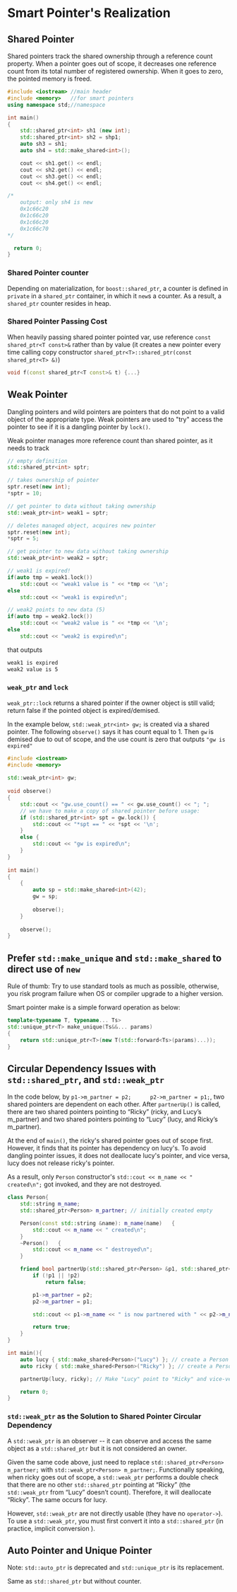 # Smart Pointer's Realization

## Shared Pointer

Shared pointers track the shared ownership through a reference count property. When a pointer goes out of scope, it decreases one reference count from its total number of registered ownership. When it goes to zero, the pointed memory is freed.

```cpp
#include <iostream> //main header
#include <memory>   //for smart pointers
using namespace std;//namespace

int main()
{
    std::shared_ptr<int> sh1 (new int);   
    std::shared_ptr<int> sh2 = shp1;    
    auto sh3 = sh1;                       
    auto sh4 = std::make_shared<int>();

    cout << sh1.get() << endl;
    cout << sh2.get() << endl;
    cout << sh3.get() << endl;
    cout << sh4.get() << endl;

/* 
    output: only sh4 is new
    0x1c66c20
    0x1c66c20
    0x1c66c20
    0x1c66c70
*/

  return 0;  
}
```

### Shared Pointer counter

Depending on materialization, for `boost::shared_ptr`, a counter is defined in `private` in a `shared_ptr` container, in which it `new`s a counter. As a result, a `shared_ptr` counter resides in heap.

### Shared Pointer Passing Cost

When heavily passing shared pointer pointed var, use reference `const shared_ptr<T const>&` rather than by value (it creates a new pointer every time calling copy constructor `shared_ptr<T>::shared_ptr(const shared_ptr<T> &)`)
```cpp
void f(const shared_ptr<T const>& t) {...} 
```

## Weak Pointer

Dangling pointers and wild pointers are pointers that do not point to a valid object of the appropriate type. Weak pointers are used to "try" access the pointer to see if it is a dangling pointer by `lock()`.

Weak pointer manages more reference count than shared pointer, as it needs to track 

```cpp
// empty definition
std::shared_ptr<int> sptr;

// takes ownership of pointer
sptr.reset(new int);
*sptr = 10;

// get pointer to data without taking ownership
std::weak_ptr<int> weak1 = sptr;

// deletes managed object, acquires new pointer
sptr.reset(new int);
*sptr = 5;

// get pointer to new data without taking ownership
std::weak_ptr<int> weak2 = sptr;

// weak1 is expired!
if(auto tmp = weak1.lock())
    std::cout << "weak1 value is " << *tmp << '\n';
else
    std::cout << "weak1 is expired\n";

// weak2 points to new data (5)
if(auto tmp = weak2.lock())
    std::cout << "weak2 value is " << *tmp << '\n';
else
    std::cout << "weak2 is expired\n";
```
that outputs
```bash
weak1 is expired
weak2 value is 5
```

### `weak_ptr` and `lock`

`weak_ptr::lock` returns a shared pointer if the owner object is still valid; return false if the pointed object is expired/demised.

In the example below, `std::weak_ptr<int> gw;` is created via a shared pointer.
The following `observe()` says it has count equal to 1. 
Then `gw` is demised due to out of scope, and the use count is zero that outputs `"gw is expired"`
```cpp
#include <iostream>
#include <memory>
 
std::weak_ptr<int> gw;
 
void observe()
{
    std::cout << "gw.use_count() == " << gw.use_count() << "; ";
    // we have to make a copy of shared pointer before usage:
    if (std::shared_ptr<int> spt = gw.lock()) {
        std::cout << "*spt == " << *spt << '\n';
    }
    else {
        std::cout << "gw is expired\n";
    }
}
 
int main()
{
    {
        auto sp = std::make_shared<int>(42);
        gw = sp;
 
        observe();
    }
 
    observe();
}
```

## Prefer `std::make_unique` and `std::make_shared` to direct use of `new`

Rule of thumb: Try to use standard tools as much as possible, otherwise, you risk program failure when OS or compiler upgrade to a higher version.

Smart pointer make is a simple forward operation as below:
```cpp
template<typename T, typename... Ts>
std::unique_ptr<T> make_unique(Ts&&... params)
{
    return std::unique_ptr<T>(new T(std::forward<Ts>(params)...));
}
```

## Circular Dependency Issues with `std::shared_ptr`, and `std::weak_ptr`

In the code below, by `p1->m_partner = p2;		p2->m_partner = p1;`, two shared pointers are dependent on each other. After `partnerUp()` is called, there are two shared pointers pointing to “Ricky” (ricky, and Lucy’s m_partner) and two shared pointers pointing to “Lucy” (lucy, and Ricky’s m_partner).

At the end of `main()`, the ricky's shared pointer goes out of scope first. However, it finds that its pointer has dependency on lucy's. To avoid dangling pointer issues, it does not deallocate lucy's pointer, and vice versa, lucy does not release ricky's pointer.

As a result, only `Person` constructor's `std::cout << m_name << " created\n";` got invoked, and they are not destroyed.

```cpp
class Person{
	std::string m_name;
	std::shared_ptr<Person> m_partner; // initially created empty

    Person(const std::string &name): m_name(name)	{
		std::cout << m_name << " created\n";
	}
	~Person()	{
		std::cout << m_name << " destroyed\n";
	}

    friend bool partnerUp(std::shared_ptr<Person> &p1, std::shared_ptr<Person> &p2)	{
		if (!p1 || !p2)
			return false;

		p1->m_partner = p2;
		p2->m_partner = p1;

		std::cout << p1->m_name << " is now partnered with " << p2->m_name << '\n';

		return true;
	}
}

int main(){
	auto lucy { std::make_shared<Person>("Lucy") }; // create a Person named "Lucy"
	auto ricky { std::make_shared<Person>("Ricky") }; // create a Person named "Ricky"

	partnerUp(lucy, ricky); // Make "Lucy" point to "Ricky" and vice-versa

	return 0;
}
```

### `std::weak_ptr` as the Solution to Shared Pointer Circular Dependency

A `std::weak_ptr` is an observer -- it can observe and access the same object as a `std::shared_ptr` but it is not considered an owner.

Given the same code above, just need to replace `std::shared_ptr<Person> m_partner;` with `std::weak_ptr<Person> m_partner;`. Functionally speaking, when ricky goes out of scope, a `std::weak_ptr` performs a double check that there are no other `std::shared_ptr` pointing at “Ricky” (the `std::weak_ptr` from “Lucy” doesn’t count). Therefore, it will deallocate “Ricky”. The same occurs for lucy.

However, `std::weak_ptr` are not directly usable (they have no `operator->`). To use a `std::weak_ptr`, you must first convert it into a `std::shared_ptr` (in practice, implicit conversion ).

## Auto Pointer and Unique Pointer

Note: `std::auto_ptr` is deprecated and `std::unique_ptr` is its replacement.

Same as `std::shared_ptr` but without counter.